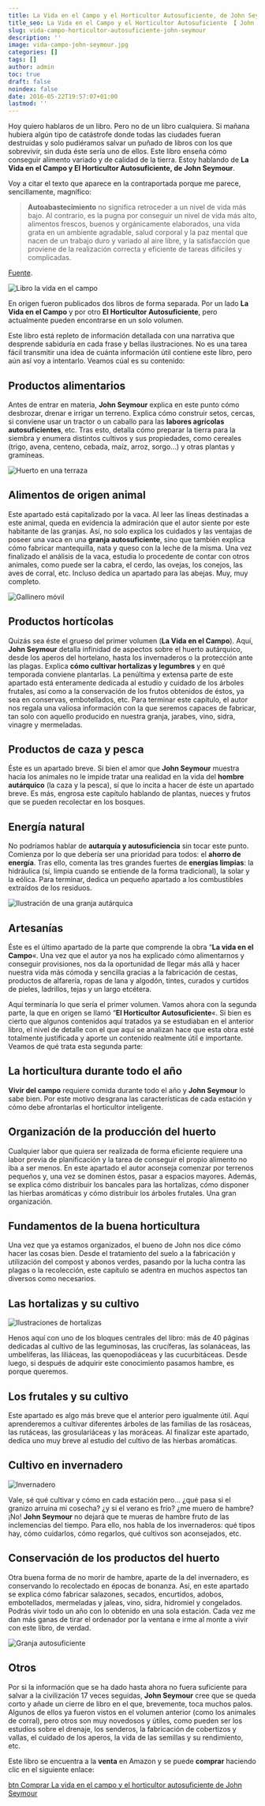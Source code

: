 ```yaml
---
title: La Vida en el Campo y el Horticultor Autosuficiente, de John Seymour
title_seo: La Vida en el Campo y el Horticultor Autosuficiente 【 John Seymour 】
slug: vida-campo-horticultor-autosuficiente-john-seymour
description: ''
image: vida-campo-john-seymour.jpg
categories: []
tags: []
author: admin
toc: true
draft: false
noindex: false
date: 2016-05-22T19:57:07+01:00
lastmod: ''
---
```

Hoy quiero hablaros de un libro. Pero no de un libro cualquiera. Si mañana
hubiera algún tipo de catástrofe donde todas las ciudades fueran destruidas
y solo pudiéramos salvar un puñado de libros con los que sobrevivir, sin
duda éste sería uno de ellos. Este libro enseña cómo conseguir alimento
variado y de calidad de la tierra. Estoy hablando de **La Vida en el Campo y
El Horticultor Autosuficiente, de John Seymour**.

Voy a citar el texto que aparece en la contraportada porque me parece,
sencillamente, magnífico:

> **Autoabastecimiento** no significa retroceder a un nivel de vida más
bajo. Al contrario, es la pugna por conseguir un nivel de vida más alto,
alimentos frescos, buenos y orgánicamente elaborados, una vida grata en un
ambiente agradable, salud corporal y la paz mental que nacen de un trabajo
duro y variado al aire libre, y la satisfacción que proviene de la
realización correcta y eficiente de tareas difíciles y complicadas.

[Fuente](http://www.holistika.net/vida_sostenible/sostenibilidad/autosuficiencia.asp 'Contraportada de La Vida en el Campo').

![Libro la vida en el campo](vida-en-el-campo-libro.jpg 'Una página cualquiera de este genial libro.')

En origen fueron publicados dos libros de forma separada. Por un lado **La
Vida en el Campo** y por otro **El Horticultor Autosuficiente**, pero
actualmente pueden encontrarse en un solo volumen.

Este libro está repleto de información detallada con una narrativa que
desprende sabiduría en cada frase y bellas ilustraciones. No es una tarea
fácil transmitir una idea de cuánta información útil contiene este libro,
pero aún así voy a intentarlo. Veamos cúal es su contenido:

## Productos alimentarios

Antes de entrar en materia, **John Seymour** explica en este punto cómo
desbrozar, drenar e irrigar un terreno. Explica cómo construir setos,
cercas, si conviene usar un tractor o un caballo para las **labores
agrícolas autosuficientes**, etc. Tras esto, detalla cómo preparar la tierra
para la siembra y enumera distintos cultivos y sus propiedades, como
cereales (trigo, avena, centeno, cebada, maíz, arroz, sorgo…) y otras
plantas y gramíneas.

![Huerto en una terraza](huerto-terraza.jpg 'Bello huerto en una terraza')

## Alimentos de origen animal

Este apartado está capitalizado por la vaca. Al leer las líneas destinadas a
este animal, queda en evidencia la admiración que el autor siente por este
habitante de las granjas. Así, no solo explica los cuidados y las ventajas
de poseer una vaca en una **granja autosuficiente**, sino que también
explica cómo fabricar mantequilla, nata y queso con la leche de la misma.
Una vez finalizado el análisis de la vaca, estudia lo procedente de contar
con otros animales, como puede ser la cabra, el cerdo, las ovejas, los
conejos, las aves de corral, etc. Incluso dedica un apartado para las
abejas. Muy, muy completo.

![Gallinero móvil](gallinero-movil.jpg 'Diferentes tipos de gallinero móvil')

## Productos hortícolas

Quizás sea éste el grueso del primer volumen (**La Vida en el Campo**).
Aquí, **John Seymour** detalla infinidad de aspectos sobre el huerto
autárquico, desde los aperos del hortelano, hasta los invernaderos o la
protección ante las plagas. Explica **cómo cultivar hortalizas y legumbres**
y en qué temporada conviene plantarlas. La penúltima y extensa parte de este
apartado está enteramente dedicada al estudio y cuidado de los árboles
frutales, así como a la conservación de los frutos obtenidos de éstos, ya
sea en conservas, embotellados, etc. Para terminar este capítulo, el autor
nos regala una valiosa información con la que seremos capaces de fabricar,
tan solo con aquello producido en nuestra granja, jarabes, vino, sidra,
vinagre y mermeladas.

## Productos de caza y pesca

Éste es un apartado breve. Si bien el amor que **John Seymour** muestra
hacia los animales no le impide tratar una realidad en la vida del **hombre
autárquico** (la caza y la pesca), sí que lo incita a hacer de éste un
apartado breve. Es más, engrosa este capítulo hablando de plantas, nueces y
frutos que se pueden recolectar en los bosques.

## Energía natural

No podríamos hablar de **autarquía y autosuficiencia** sin tocar este punto.
Comienza por lo que debería ser una prioridad para todos: el **ahorro de
energía**. Tras ello, comenta las tres grandes fuertes de **energías
limpias**: la hidráulica (sí, limpia cuando se entiende de la forma
tradicional), la solar y la eólica. Para terminar, dedica un pequeño
apartado a los combustibles extraídos de los residuos.

![Ilustración de una granja autárquica](granja-autarquica.jpg 'Casa con huerto')

## Artesanías

Éste es el último apartado de la parte que comprende la obra “**La vida en
el Campo**«. Una vez que el autor ya nos ha explicado cómo alimentarnos y
conseguir provisiones, nos da la oportunidad de llegar más allá y hacer
nuestra vida más cómoda y sencilla gracias a la fabricación de cestas,
productos de alfarería, ropas de lana y algodón, tintes, curados y curtidos
de pieles, ladrillos, tejas y un largo etcétera.

Aquí terminaría lo que sería el primer volumen. Vamos ahora con la segunda
parte, la que en origen se llamó “**El Horticultor Autosuficiente**«. Si
bien es cierto que algunos contenidos aquí tratados ya se estudiaban en el
anterior libro, el nivel de detalle con el que aquí se analizan hace que
esta obra esté totalmente justificada y aporte un contenido realmente útil e
importante. Veamos de qué trata esta segunda parte:

## La horticultura durante todo el año

**Vivir del campo** requiere comida durante todo el año y **John Seymour**
lo sabe bien. Por este motivo desgrana las características de cada estación
y cómo debe afrontarlas el horticultor inteligente.

## Organización de la producción del huerto

Cualquier labor que quiera ser realizada de forma eficiente requiere una
labor previa de planificación y la tarea de conseguir el propio alimento no
iba a ser menos. En este apartado el autor aconseja comenzar por terrenos
pequeños y, una vez se dominen éstos, pasar a espacios mayores. Además, se
explica cómo distribuir los bancales para las hortalizas, cómo disponer las
hierbas aromáticas y cómo distribuir los árboles frutales. Una gran
organización.

## Fundamentos de la buena horticultura

Una vez que ya estamos organizados, el bueno de John nos dice cómo hacer las
cosas bien. Desde el tratamiento del suelo a la fabricación y utilización
del compost y abonos verdes, pasando por la lucha contra las plagas o la
recolección, este capítulo se adentra en muchos aspectos tan diversos como
necesarios.

## Las hortalizas y su cultivo

![Ilustraciones de hortalizas](hortalizas-john-seymour.jpg)

Henos aquí con uno de los bloques centrales del libro: más de 40 páginas
dedicadas al cultivo de las leguminosas, las crucíferas, las solanáceas, las
umbelíferas, las liliáceas, las quenopodiáceas y las cucurbitáceas. Desde
luego, si después de adquirir este conocimiento pasamos hambre, es porque
queremos.

## Los frutales y su cultivo

Este apartado es algo más breve que el anterior pero igualmente útil. Aquí
aprenderemos a cultivar diferentes árboles de las familias de las rosáceas,
las rutáceas, las grosulariáceas y las moráceas. Al finalizar este apartado,
dedica uno muy breve al estudio del cultivo de las hierbas aromáticas.

## Cultivo en invernadero

![Invernadero](invernadero.jpg 'Invernadero y plantas exteriores')

Vale, sé qué cultivar y cómo en cada estación pero… ¿qué pasa si el granizo
arruina mi cosecha? ¿y si el verano es frío? ¿me muero de hambre? ¡No!
**John Seymour** no dejará que te mueras de hambre fruto de las inclemencias
del tiempo. Para ello, nos habla de los invernaderos: qué tipos hay, cómo
cuidarlos, cómo regarlos, qué cultivos son aconsejados, etc.

## Conservación de los productos del huerto

Otra buena forma de no morir de hambre, aparte de la del invernadero, es
conservando lo recolectado en épocas de bonanza. Así, en este apartado se
explica cómo fabricar salazones, secados, encurtidos, adobos, embotellados,
mermeladas y jaleas, vino, sidra, hidromiel y congelados. Podrás vivir todo
un año con lo obtenido en una sola estación. Cada vez me dan más ganas de
tirar el ordenador por la ventana e irme al monte a vivir con este libro, de
verdad.

![Granja autosuficiente](granja-autosuficiente.jpg 'Granja con casa.')

## Otros

Por si la información que se ha dado hasta ahora no fuera suficiente para
salvar a la civilización 17 veces seguidas, **John Seymour** cree que se
queda corto y añade un cierre de libro en el que, brevemente, toca muchos
palos. Algunos de ellos ya fueron vistos en el volumen anterior (como los
animales de corral), pero otros son muy novedosos y útiles, como pueden ser
los estudios sobre el drenaje, los senderos, la fabricación de cobertizos y
vallas, el cuidado de los aperos, la vida de las semillas y su rendimiento,
etc.

Este libro se encuentra a la **venta** en Amazon y se puede **comprar**
haciendo clic en el siguiente enlace:

[btn Comprar La vida en el campo y el horticultor autosuficiente de John
Seymour](http://amzn.to/1NrQhi4)
